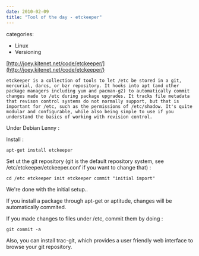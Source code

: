 ```yaml
---
date: 2010-02-09
title: "Tool of the day - etckeeper"
---
```








categories:
- Linux
- Versioning


[http://joey.kitenet.net/code/etckeeper/](http://joey.kitenet.net/code/etckeeper/)

`etckeeper is a collection of tools to let /etc be stored in a git, mercurial, darcs, or bzr repository. It hooks into apt (and other package managers including yum and pacman-g2) to automatically commit changes made to /etc during package upgrades. It tracks file metadata that revison control systems do not normally support, but that is important for /etc, such as the permissions of /etc/shadow. It's quite modular and configurable, while also being simple to use if you understand the basics of working with revision control.`

Under Debian Lenny :

Install :

`apt-get install etckeeper`

Set ut the git repository (git is the default repository system, see /etc/etckeeper/etckeeper.conf if you want to change that) :

`cd /etc
etckeeper init
etckeeper commit "initial import"`

We're done with the initial setup..

If you install a package through apt-get or aptitude, changes will be automatically commited.

If you made changes to files under /etc, commit them by doing :

`git commit -a`

Also, you can install trac-git, which provides a user friendly web interface to browse your git repository.
